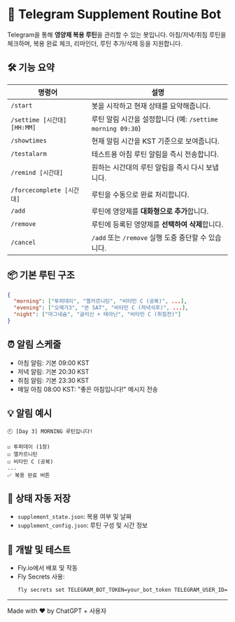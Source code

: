 # 🧠 Telegram Supplement Routine Bot

Telegram을 통해 **영양제 복용 루틴**을 관리할 수 있는 봇입니다. 
아침/저녁/취침 루틴을 체크하며, 복용 완료 체크, 리마인더, 루틴 추가/삭제 등을 지원합니다.

## 🛠️ 기능 요약

| 명령어 | 설명 |
|--------|------|
| `/start` | 봇을 시작하고 현재 상태를 요약해줍니다. |
| `/settime [시간대] [HH:MM]` | 루틴 알림 시간을 설정합니다 (예: `/settime morning 09:30`) |
| `/showtimes` | 현재 알림 시간을 KST 기준으로 보여줍니다. |
| `/testalarm` | 테스트용 아침 루틴 알림을 즉시 전송합니다. |
| `/remind [시간대]` | 원하는 시간대의 루틴 알림을 즉시 다시 보냅니다. |
| `/forcecomplete [시간대]` | 루틴을 수동으로 완료 처리합니다. |
| `/add` | 루틴에 영양제를 **대화형으로 추가**합니다. |
| `/remove` | 루틴에 등록된 영양제를 **선택하여 삭제**합니다. |
| `/cancel` | `/add` 또는 `/remove` 실행 도중 중단할 수 있습니다. |

## 📦 기본 루틴 구조

```json
{
  "morning": ["투퍼데이", "엘카르니틴", "비타민 C (공복)", ...],
  "evening": ["오메가3", "쏜 SAT", "비타민 C (저녁식후)", ...],
  "night": ["마그네슘", "글리신 + 테아닌", "비타민 C (취침전)"]
}
```

## ⏰ 알림 스케줄

- 아침 알림: 기본 09:00 KST
- 저녁 알림: 기본 20:30 KST
- 취침 알림: 기본 23:30 KST
- 매일 아침 08:00 KST: "좋은 아침입니다!" 메시지 전송

## 💡 알림 예시

```
🕘 [Day 3] MORNING 루틴입니다!

☑️ 투퍼데이 (1정)
☑️ 엘카르니틴
☑️ 비타민 C (공복)
...
✅ 복용 완료 버튼
```

## 💾 상태 자동 저장

- `supplement_state.json`: 복용 여부 및 날짜
- `supplement_config.json`: 루틴 구성 및 시간 정보

## 🧪 개발 및 테스트

- Fly.io에서 배포 및 작동
- Fly Secrets 사용:
  ```bash
  fly secrets set TELEGRAM_BOT_TOKEN=your_bot_token TELEGRAM_USER_ID=your_user_id
  ```

---

Made with ❤️ by ChatGPT + 사용자